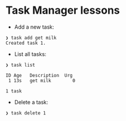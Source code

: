 # Task Manager lessons

- Add a new task:
```
❯ task add get milk
Created task 1.
```
- List all tasks:
```
❯ task list

ID Age   Description  Urg
 1 13s   get milk        0

1 task
```

- Delete a task:
```
❯ task delete 1
```
